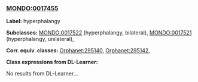 
### [MONDO:0017455](http://purl.obolibrary.org/obo/MONDO_0017455)
**Label:** hyperphalangy

**Subclasses:** [MONDO:0017522](http://purl.obolibrary.org/obo/MONDO_0017522) (hyperphalangy, bilateral), [MONDO:0017521](http://purl.obolibrary.org/obo/MONDO_0017521) (hyperphalangy, unilateral), 

**Corr. equiv. classes:** [Orphanet:295140](http://www.orpha.net/ORDO/Orphanet_295140), [Orphanet:295142](http://www.orpha.net/ORDO/Orphanet_295142), 

**Class expressions from DL-Learner:**

No results from DL-Learner...



